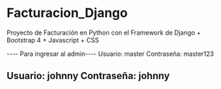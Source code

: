 # Facturacion_Django
Proyecto de Facturación en Python con el Framework de Django + Bootstrap 4 + Javascript + CSS

---- Para ingresar al admin----
Usuario: master
Contraseña: master123

Usuario: johnny
Contraseña: johnny
-------------------------------
